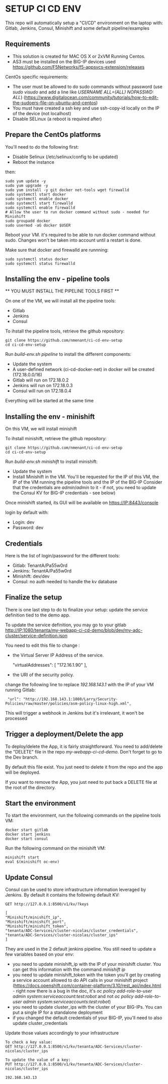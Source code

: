 SETUP CI CD ENV
===============

This repo will automatically setup a "CI/CD" environment on the laptop with: Gitlab, Jenkins, Consul, Minishift and some default pipeline/examples

Requirements
------------

* This solution is created for MAC OS X or 2xVM Running Centos.
* AS3 must be installed on the BIG-IP devices used <https://github.com/F5Networks/f5-appsvcs-extension/releases>

CentOs specific requirements:

* The user must be allowed to do sudo commands without password (use *sudo visudo* and add a line like *USERNAME ALL=(ALL)       NOPASSWD: ALL*)                         (<https://www.digitalocean.com/community/tutorials/how-to-edit-the-sudoers-file-on-ubuntu-and-centos>)
* You must have created a ssh key and use ssh-copy-id locally on the IP of the device (not localhost)
* Disable SELinux (a reboot is required after)

Prepare the CentOs platforms
----------------------------

You'll need to do the following first:

* Disable Selinux (/etc/selinux/config to be updated)
* Reboot the instance

then:

    sudo yum update -y
    sudo yum upgrade -y
    sudo yum install -y git docker net-tools wget firewalld
    sudo systemctl start docker
    sudo systemctl enable docker
    sudo systemctl start firewalld
    sudo systemctl enable firewalld
    # Allow the user to run docker command without sudo - needed for Minishift
    sudo groupadd docker
    sudo usermod -aG docker $USER

Reboot your VM. it's required to be able to run docker command without sudo. Changes won't be taken
into account until a restart is done.

Make sure that docker and firewalld are runnning:

    sudo systemctl status docker
    sudo systemctl status firewalld

Installing the env - pipeline tools
-----------------------------------

** YOU MUST INSTALL THE PIPELINE TOOLS FIRST **

On one of the VM, we will install all the pipeline tools:

* Gitlab
* Jenkins
* Consul

To ihstall the pipeline tools, retrieve the github repository:

    git clone https://github.com/nmenant/ci-cd-env-setup
    cd ci-cd-env-setup

Run *build-env.sh pipeline* to install the different components:

* Update the system
* A user-defined network (ci-cd-docker-net) in docker will be created (172.18.0.0/16)
* Gitlab will run on 172.18.0.2
* Jenkins will run on 172.18.0.3
* Consul will run on 172.18.0.4

Everything will be started at the same time

Installing the env - minishift
-----------------------------------

On this VM, we will install minishift

To ihstall minishift, retrieve the github repository:

    git clone https://github.com/nmenant/ci-cd-env-setup
    cd ci-cd-env-setup

Run *build-env.sh minishift* to install minishift:

* Update the system
* Install Minishift in the VM. You'll be requested for the IP of this VM, the IP of the VM running the pipeline tools and the IP of the BIG-IP
    Consider that the credentials are *admin*/*admin* to it - if not, you need to update the Consul KV for BIG-IP credentials - see below)

Once minishift started, its GUI will be available on <https://IP:8443/console>

login by default with:

* Login: dev
* Password: dev

Credentials
-----------

Here is the list of login/password for the different tools:

* Gitlab: TenantA/Pa55w0rd
* Jenkins: TenantA/Pa55w0rd
* Minishift: dev/dev
* Consul: no auth needed to handle the kv database

Finalize the setup
------------------

There is one last step to do to finalize your setup: update the service definition tied to the demo app.

To update the service definition, you may go to your gitlab <http://IP:1080/tenanta/my-webapp-ci-cd-demo/blob/dev/my-adc-cluster/service-definition.json>

You need to edit this file to change :

* the Virtual Server IP Address of the service.

    "virtualAddresses": [
        "172.16.1.90"
    ],

* the URI of the security policy.

change the following line to replace *192.168.143.1* with the IP of your VM running Gitlab:

     "url": "http://192.168.143.1:1080/Larry/Security-Policies/raw/master/policies/asm-policy-linux-high.xml",

This will trigger a webhook in Jenkins but it's irrelevant, it won't be processed

Trigger a deployment/Delete the app
-----------------------------------

To deploy/delete the App, it is fairly straightforward. You need to add/delete the "DELETE" file in the repo *my-webapp-ci-cd-demo*.
Don't forget to go to the Dev branch.

By default this file exist. You just need to delete it from the repo and the app will be deployed.

If you want to remove the App, you just need to put back a DELETE file at the root of the directory.

Start the environment
---------------------

To start the environment, run the following commands on the pipeline tools VM:

    docker start gitlab
    docker start jenkins
    docker start consul

Run the following command on the minishift VM:

    minishift start
    eval $(minishift oc-env)

Update Consul
-------------

Consul can be used to store infrastructure information leveraged by Jenkins. By default it contains the following default KV:

    GET http://127.0.0.1:8500/v1/kv/?keys

    [
    "Minishift/minishift_ip",
    "Minishift/minishift_port",
    "Minishift/minishift_token",
    "tenanta/ADC-Services/cluster-nicolas/cluster_credentials",
    "tenanta/ADC-Services/cluster-nicolas/cluster_ips"
    ]

They are used in the 2 default jenkins pipeline. You still need to update a few variables based on your env:

* you need to update minishift_ip with the IP of your minishift cluster. You can get this information with the command *minishift ip*
* you need to update minishift_token with the token you'll get by creating a service account allowed to do API calls in your minishift project (<https://docs.openshift.com/container-platform/3.10/rest_api/index.html> - right now there is a bug in the doc, it's *oc policy add-role-to-user admin system:serviceaccount:test:robot* and not *oc policy add-role-to-user admin system:serviceaccounts:test:robot*)
* you need to update cluster_ips with the cluster of your BIG-IPs. You can put a single IP for a standalone deployment
* if you changed the default credentials of your BIG-IP, you'll need to also update cluster_credentials

Update those values accordingly to your infrastructure

    To check a key value:
    GET http://127.0.0.1:8500/v1/kv/tenanta/ADC-Services/cluster-nicolas/cluster_ips

    To update the value of a key:
    PUT http://127.0.0.1:8500/v1/kv/tenanta/ADC-Services/cluster-nicolas/cluster_ips

    192.168.143.13
